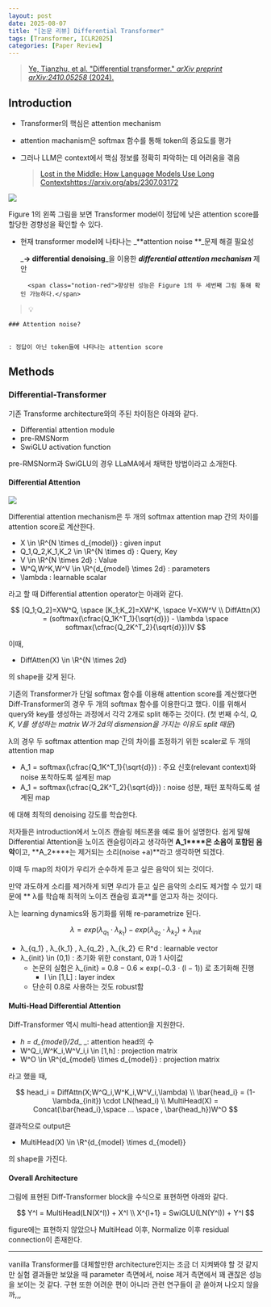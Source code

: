 ```yaml
---
layout: post
date: 2025-08-07
title: "[논문 리뷰] Differential Transformer"
tags: [Transformer, ICLR2025]
categories: [Paper Review]
---
```


> [Ye, Tianzhu, et al. "Differential transformer." ](https://arxiv.org/abs/2410.05258)[_arXiv preprint arXiv:2410.05258_](https://arxiv.org/abs/2410.05258)[ (2024).](https://arxiv.org/abs/2410.05258)



## Introduction

- Transformer의 핵심은 attention mechanism
- attention machanism은 softmax 함수를 통해 token의 중요도를 평가
- 그러나 LLM은 context에서 핵심 정보를 정확히 파악하는 데 어려움을 겪음

	> [Lost in the Middle: How Language Models Use Long Contextshttps://arxiv.org/abs/2307.03172](https://arxiv.org/abs/2307.03172)


![](https://prod-files-secure.s3.us-west-2.amazonaws.com/542b861c-36a8-4051-84e5-8804b6728dba/9083ea56-691a-4752-ae26-47f403431ac8/image.png?X-Amz-Algorithm=AWS4-HMAC-SHA256&X-Amz-Content-Sha256=UNSIGNED-PAYLOAD&X-Amz-Credential=ASIAZI2LB46644B6QTNG%2F20251001%2Fus-west-2%2Fs3%2Faws4_request&X-Amz-Date=20251001T200113Z&X-Amz-Expires=3600&X-Amz-Security-Token=IQoJb3JpZ2luX2VjEIT%2F%2F%2F%2F%2F%2F%2F%2F%2F%2FwEaCXVzLXdlc3QtMiJHMEUCIEnefewZm5uvhXwWPbxRtLSmxCYLcYuDGsUYAXqp7yKgAiEAyI08UN%2BBrnCPn%2FiBERJqsDT9o%2FlQE8yQXkuj0fjvURMq%2FwMIHRAAGgw2Mzc0MjMxODM4MDUiDG%2FG2mNSyjFSzgeamSrcAyQta2LsUWHP%2BDVKMzY51cVn7kYe8ldG0dQqxFDk3COhi0T%2BtJp%2Fs27Lw8itrfHrR56NII55NkxkJatEm3WVCNghEAXyYJRzMRNrpz2EoZowqkT6jHAAVPSHk9wuR0GcGxidU0lC2FKDqHw1LWuwEWpS1f8UVj8cbGNmWemZu0M0XJkTUnQqTlszcA84WKOSRuZCUXufLBdzJSJV%2FKKPTZU6MN9c69yGNIZsKjsFwV%2Fj9kHMXig8lCaofsVduIGTttxWgFWSVCA%2BwK5yKk7JiUN%2Fw1U045j7K0uN99jrW5AtYxzvk8Mf2r33mCAtCYYY02L4BPzosV39fizmSkCJlloB6IOLKruHMztr8iRHCXNV8lxMBuuQQSG7OhumsMyo0N7DmUx8MA6gexwbzP%2FA19ZzSy4caVL93MVGimYF6KJzApOPBRJAr5hipkddiQiYi18B0fL0jvk%2FBI3ZmH6LisEpiFNZeIj65QGZFn%2BSwvB4%2BPBeneRgp0JvkBXokZ1U%2FGgPeNdu6osEMiGEQqnGm76%2BP43LM29755uAvoYDk7ypQwnD%2F36ZWxeHnN28PhKQ0HcyQTBc%2BUi9J%2FdadzYAXvGuItazJKXelCL7RaSkP5HsSjt8D2vX9ZKvdshyMNuP9sYGOqUB2kzRqqOuK9xCd39%2F7XfvUTZlvCDMAva1HGO82U6fgRrx1dGtYnf98UFFVKpivYpmbHet7mDh0UIv2XnuwWtigV0n2B4rBNX34B%2BbWGB0wtb6CzNnjT5sYr2O%2FssaA2lbELv3RQM4z6bhjm7q4T6z7fYb3OAezER3csTvKPUpykUEfyVXui1%2BnoE%2FMvhmq781DPAztyXZATphkZ6TJ0U6grEJgeH3&X-Amz-Signature=2ff6eebb31eaa86a9f258f8caeda6d9d939e482a0c5e3f87f555c59cd7de3551&X-Amz-SignedHeaders=host&x-amz-checksum-mode=ENABLED&x-id=GetObject)


Figure 1의 왼쪽 그림을 보면 Transformer model이 정답에 낮은 attention score를 할당한 경향성을 확인할 수 있다.

- 현재 transformer model에 나타나는 _**attention noise **_문제 해결 필요성

	_**→ differential denoising**_을 이용한 _**differential attention mechanism**_ 제안


		<span class="notion-red">향상된 성능은 Figure 1의 두 세번째 그림 통해 확인 가능하다.</span>


> 💡 


	### Attention noise?


	: 정답이 아닌 token들에 나타나는 attention score



## Methods



### Differential-Transformer


기존 Transforme architecture와의 주된 차이점은 아래와 같다.

- Differential attention module
- pre-RMSNorm
- SwiGLU activation function

pre-RMSNorm과 SwiGLU의 경우 LLaMA에서 채택한 방법이라고 소개한다.



#### Differential Attention


![](https://prod-files-secure.s3.us-west-2.amazonaws.com/542b861c-36a8-4051-84e5-8804b6728dba/116d70b2-1963-4810-9167-f4c7d8a06e8f/image.png?X-Amz-Algorithm=AWS4-HMAC-SHA256&X-Amz-Content-Sha256=UNSIGNED-PAYLOAD&X-Amz-Credential=ASIAZI2LB46644B6QTNG%2F20251001%2Fus-west-2%2Fs3%2Faws4_request&X-Amz-Date=20251001T200113Z&X-Amz-Expires=3600&X-Amz-Security-Token=IQoJb3JpZ2luX2VjEIT%2F%2F%2F%2F%2F%2F%2F%2F%2F%2FwEaCXVzLXdlc3QtMiJHMEUCIEnefewZm5uvhXwWPbxRtLSmxCYLcYuDGsUYAXqp7yKgAiEAyI08UN%2BBrnCPn%2FiBERJqsDT9o%2FlQE8yQXkuj0fjvURMq%2FwMIHRAAGgw2Mzc0MjMxODM4MDUiDG%2FG2mNSyjFSzgeamSrcAyQta2LsUWHP%2BDVKMzY51cVn7kYe8ldG0dQqxFDk3COhi0T%2BtJp%2Fs27Lw8itrfHrR56NII55NkxkJatEm3WVCNghEAXyYJRzMRNrpz2EoZowqkT6jHAAVPSHk9wuR0GcGxidU0lC2FKDqHw1LWuwEWpS1f8UVj8cbGNmWemZu0M0XJkTUnQqTlszcA84WKOSRuZCUXufLBdzJSJV%2FKKPTZU6MN9c69yGNIZsKjsFwV%2Fj9kHMXig8lCaofsVduIGTttxWgFWSVCA%2BwK5yKk7JiUN%2Fw1U045j7K0uN99jrW5AtYxzvk8Mf2r33mCAtCYYY02L4BPzosV39fizmSkCJlloB6IOLKruHMztr8iRHCXNV8lxMBuuQQSG7OhumsMyo0N7DmUx8MA6gexwbzP%2FA19ZzSy4caVL93MVGimYF6KJzApOPBRJAr5hipkddiQiYi18B0fL0jvk%2FBI3ZmH6LisEpiFNZeIj65QGZFn%2BSwvB4%2BPBeneRgp0JvkBXokZ1U%2FGgPeNdu6osEMiGEQqnGm76%2BP43LM29755uAvoYDk7ypQwnD%2F36ZWxeHnN28PhKQ0HcyQTBc%2BUi9J%2FdadzYAXvGuItazJKXelCL7RaSkP5HsSjt8D2vX9ZKvdshyMNuP9sYGOqUB2kzRqqOuK9xCd39%2F7XfvUTZlvCDMAva1HGO82U6fgRrx1dGtYnf98UFFVKpivYpmbHet7mDh0UIv2XnuwWtigV0n2B4rBNX34B%2BbWGB0wtb6CzNnjT5sYr2O%2FssaA2lbELv3RQM4z6bhjm7q4T6z7fYb3OAezER3csTvKPUpykUEfyVXui1%2BnoE%2FMvhmq781DPAztyXZATphkZ6TJ0U6grEJgeH3&X-Amz-Signature=4c0c0f929196e1930afb146e23c79146153e15b7232fc6a2738059c3b9527883&X-Amz-SignedHeaders=host&x-amz-checksum-mode=ENABLED&x-id=GetObject)


Differential attention mechanism은 두 개의 softmax attention map 간의 차이를 attention score로 계산한다.

- X \in \R^{N \times d\_{model}} : given input
- Q\_1,Q\_2,K\_1,K\_2 \in \R^{N \times d} : Query, Key
- V \in \R^{N \times 2d} : Value
- W^Q,W^K,W^V \in \R^{d\_{model} \times 2d} : parameters
- \lambda : learnable scalar

라고 할 때 Differential attention operator는 아래와 같다.


$$
[Q_1;Q_2]=XW^Q, \space [K_1;K_2]=XW^K, \space V=XW^V \\
DiffAttn(X) = (softmax(\cfrac{Q_1K^T_1}{\sqrt{d}}) - \lambda \space softmax(\cfrac{Q_2K^T_2}{\sqrt{d}}))V
$$


이때,

- DiffAtten(X) \in \R^{N \times 2d}

의 shape을 갖게 된다.


기존의 Transformer가 단일 softmax 함수를 이용해 attention score를 계산했다면 Diff-Transformer의 경우 두 개의 softmax 함수를 이용한다고 했다. 이를 위해서 query와 key를 생성하는 과정에서 각각 2개로 split 해주는 것이다. <span class="notion-red">(첫 번째 수식, </span><span class="notion-red">_Q, K, V를 생성하는 matrix W가 2d의 dismension을 가지는 이유도 split 때문_</span><span class="notion-red">)</span>


 λ의 경우 두 softmax attention map 간의 차이를 조정하기 위한 scaler로 두 개의 attention map

- A\_1 = softmax(\cfrac{Q\_1K^T\_1}{\sqrt{d}}) : 주요 신호(relevant context)와 noise 포착하도록 설계된 map
- A\_1 = softmax(\cfrac{Q\_2K^T\_2}{\sqrt{d}}) : noise 성분, 패턴 포착하도록 설계된 map 

에 대해 최적의 denoising 강도를 학습한다.


저자들은 introduction에서 노이즈 캔슬링 헤드폰을 예로 들어 설명한다. 쉽게 말해 Differential Attention을 노이즈 캔슬링이라고 생각하면 **A\_1****은 소음이 포함된 음악**이고, **A\_2****는 제거되는 소리(noise +a)**라고 생각하면 되겠다. 


이때 두 map의 차이가 우리가 순수하게 듣고 싶은 음악이 되는 것이다. 


만약 과도하게 소리를 제거하게 되면 우리가 듣고 싶은 음악의 소리도 제거할 수 있기 때문에 ** λ를 학습해 최적의 노이즈 캔슬링 효과**를 얻고자 하는 것이다.


λ는 learning dynamics와 동기화를 위해 re-parametrize 된다.


$$
\lambda = exp(\lambda_{q_1} \cdot \lambda_{k_1}) - exp(\lambda_{q_2} \cdot \lambda_{k_2}) + \lambda_{init}
$$

- λ\_{q\_1} , λ\_{k\_1} , λ\_{q\_2} , λ\_{k\_2} ∈ R^d : learnable vector
- λ\_{init} \in (0,1) : 초기화 위한 constant, 0과 1 사이값
	- 논문의 실험은 λ\_{init} = 0.8 − 0.6 × exp(−0.3 · (l − 1)) 로 초기화해 진행
		- l \in [1,L] : layer index
	- 단순히 0.8로 사용하는 것도 robust함


#### **Multi-Head Differential Attention**


Diff-Transformer 역시 multi-head attention을 지원한다.

- _h = d\_{model}/2d__ _: attention head의 수
- W^Q\_i,W^K\_i,W^V\_i,i \in [1,h] : projection matrix
- W^O \in \R^{d\_{model} \times d\_{model}} : projection matrix

라고 했을 때,


$$
head_i = DiffAttn(X;W^Q_i,W^K_i,W^V_i,\lambda) \\
\bar{head_i} = (1-\lambda_{init}) \cdot LN(head_i) \\
MultiHead(X) = Concat(\bar{head_i},\space ... \space , \bar{head_h})W^O
$$


결과적으로 output은

- MultiHead(X) \in \R^{d\_{model} \times d\_{model}}

의 shape을 가진다.



#### Overall Architecture


그림에 표현된 Diff-Transformer block을 수식으로 표현하면 아래와 같다.


$$
Y^l = MultiHead(LN(X^l)) + X^l \\
X^{l+1} = SwiGLU(LN(Y^l)) + Y^l
$$


figure에는 표현하지 않았으나 MultiHead 이후, Normalize 이후 residual connection이 존재한다.


---


vanilla Transformer를 대체할만한 architecture인지는 조금 더 지켜봐야 할 것 같지만 실험 결과들만 보았을 때 parameter 측면에서, noise 제거 측면에서 꽤 괜찮은 성능을 보이는 것 같다. 구현 또한 어려운 편이 아니라 관련 연구들이 곧 쏟아져 나오지 않을까,,,

